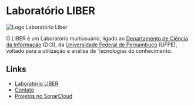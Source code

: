 # Laboratório LIBER

![Logo Laboratório Liber](http://www.liber.ufpe.br/nova/wp-content/uploads/2018/03/Liber-2@2x.png)

O LIBER é um Laboratório multiusuário, ligado ao [Departamento de Ciência da Informação](https://www.ufpe.br/dci) (DCI), da [Universidade Federal de Pernambuco](https://www.ufpe.br/) (UFPE), voltado para a utilização e análise de Tecnologias do conhecimento.

## Links

- [Laboratório LIBER](http://www.liber.ufpe.br/)
- [Contato](http://www.liber.ufpe.br/?page_id=123362)
- [Projetos no SonarCloud](https://sonarcloud.io/organizations/liber-ufpe/projects)
